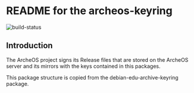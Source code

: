 README for the archeos-keyring
==============================

![build-status](http://build.archeos.eu/badge.png?builder=archeos-keyring-slave1)

Introduction
------------

The ArcheOS project signs its Release files that are stored on the
ArcheOS server and its mirrors with the keys contained in this
packages.

This package structure is copied from the debian-edu-archive-keyring 
package.


